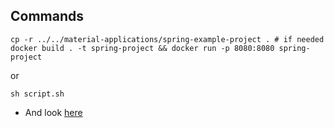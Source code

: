 ## Commands

    cp -r ../../material-applications/spring-example-project . # if needed
    docker build . -t spring-project && docker run -p 8080:8080 spring-project

or

    sh script.sh

- And look [here](http://localhost:8080)
